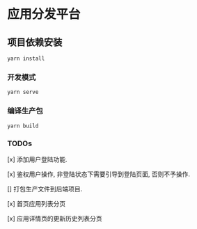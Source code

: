 # 应用分发平台

## 项目依赖安装
```
yarn install
```

### 开发模式
```
yarn serve
```

### 编译生产包
```
yarn build
```

### TODOs

[x] 添加用户登陆功能.

[x] 鉴权用户操作, 非登陆状态下需要引导到登陆页面, 否则不予操作.

[] 打包生产文件到后端项目.

[x] 首页应用列表分页

[x] 应用详情页的更新历史列表分页